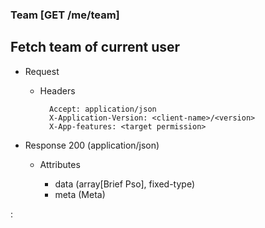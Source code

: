 ### Team [GET /me/team]

## Fetch team of current user

+ Request
    + Headers
    
            Accept: application/json
            X-Application-Version: <client-name>/<version>
            X-App-features: <target permission>

+ Response 200 (application/json)

    + Attributes

        + data (array[Brief Pso], fixed-type)
        + meta (Meta)

:[](../error_responses.md)
